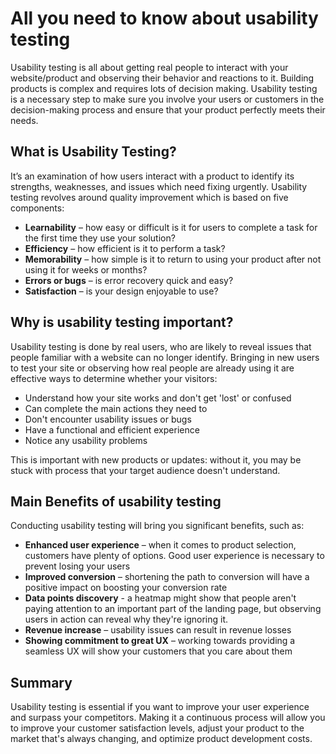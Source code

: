 # All you need to know about usability testing

Usability testing is all about getting real people to interact with your website/product and observing their behavior and reactions to it. Building products is complex and requires lots of decision making. Usability testing is a necessary step to make sure you involve your users or customers in the decision-making process and ensure that your product perfectly meets their needs.

<!-- ![](./placeholder.jpg "placeholder") -->

## What is Usability Testing?

It’s an examination of how users interact with a product to identify its strengths, weaknesses, and issues which need fixing urgently. Usability testing revolves around quality improvement which is based on five components:

- **Learnability** – how easy or difficult is it for users to complete a task for the first time they use your solution?
- **Efficiency** – how efficient is it to perform a task?
- **Memorability** – how simple is it to return to using your product after not using it for weeks or months?
- **Errors or bugs** – is error recovery quick and easy?
- **Satisfaction** – is your design enjoyable to use?

## Why is usability testing important?

Usability testing is done by real users, who are likely to reveal issues that people familiar with a website can no longer identify. Bringing in new users to test your site or observing how real people are already using it are effective ways to determine whether your visitors:

- Understand how your site works and don't get 'lost' or confused
- Can complete the main actions they need to
- Don't encounter usability issues or bugs
- Have a functional and efficient experience
- Notice any usability problems

This is important with new products or updates: without it, you may be stuck with process that your target audience doesn't understand.

## Main Benefits of usability testing

Conducting usability testing will bring you significant benefits, such as:

- **Enhanced user experience** – when it comes to product selection, customers have plenty of options. Good user experience is necessary to prevent losing your users
- **Improved conversion** – shortening the path to conversion will have a positive impact on boosting your conversion rate
- **Data points discovery** - a heatmap might show that people aren't paying attention to an important part of the landing page, but observing users in action can reveal why they're ignoring it.
- **Revenue increase** – usability issues can result in revenue losses
- **Showing commitment to great UX** – working towards providing a seamless UX will show your customers that you care about them

## Summary

Usability testing is essential if you want to improve your user experience and surpass your competitors. Making it a continuous process will allow you to improve your customer satisfaction levels, adjust your product to the market that's always changing, and optimize product development costs.
